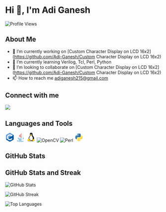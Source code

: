 # Hi 👋, I'm Adi Ganesh

![Profile Views](https://komarev.com/ghpvc/?username=Adi-Ganesh&label=Profile%20views&color=0e75b6&style=flat)

## About Me

- 🔭 I’m currently working on [Custom Character Display on LCD 16x2](https://github.com/Adi-Ganesh/Custom Character Display on LCD 16x2)
- 🌱 I’m currently learning Verilog, Tcl, Perl, Python
- 👯 I’m looking to collaborate on [Custom Character Display on LCD 16x2](https://github.com/Adi-Ganesh/Custom Character Display on LCD 16x2)
- 📫 How to reach me [adiganesh215@gmail.com](mailto:adiganesh215@gmail.com)

## Connect with me

[<img src="https://raw.githubusercontent.com/rahuldkjain/github-profile-readme-generator/master/src/images/icons/Social/linked-in-alt.svg" width="20">](https://www.linkedin.com/in/your-linkedin-profile-url/)


## Languages and Tools

<img src="https://raw.githubusercontent.com/devicons/devicon/master/icons/c/c-original.svg" width="30" height="30" alt="C"> <img src="https://raw.githubusercontent.com/devicons/devicon/master/icons/java/java-original.svg" width="30" height="30" alt="Java"> <img src="https://raw.githubusercontent.com/devicons/devicon/master/icons/linux/linux-original.svg" width="30" height="30" alt="Linux"> <img src="https://www.vectorlogo.zone/logos/opencv/opencv-icon.svg" width="30" height="30" alt="OpenCV"> <img src="https://api.iconify.design/logos-perl.svg" width="30" height="30" alt="Perl"> <img src="https://raw.githubusercontent.com/devicons/devicon/master/icons/python/python-original.svg" width="30" height="30" alt="Python">

## GitHub Stats

## GitHub Stats and Streak

<p align="left">
  <img src="https://github-readme-stats.vercel.app/api/?username=Adi-Ganesh&show_icons=true&locale=en" alt="GitHub Stats" width="45%">
</p>

<p align="left">
  <img src="https://github-readme-streak-stats.herokuapp.com/?user=Adi-Ganesh" alt="GitHub Streak" width="45%">
</p>

<p align="left">
  <img src="https://github-readme-stats.vercel.app/api/top-langs/?username=Adi-Ganesh&show_icons=true&locale=en&layout=compact" alt="Top Languages" width="45%">
</p>
